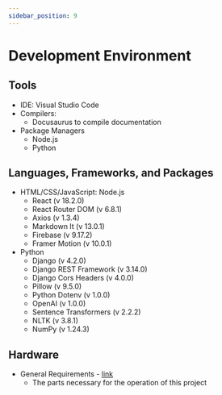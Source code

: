 ```yaml
---
sidebar_position: 9
---
```


# Development Environment

## Tools
* IDE: Visual Studio Code
* Compilers:
    - Docusaurus to compile documentation
* Package Managers
    - Node.js
    - Python

## Languages, Frameworks, and Packages
* HTML/CSS/JavaScript: Node.js
    - React (v 18.2.0)
    - React Router DOM (v 6.8.1)
    - Axios (v 1.3.4)
    - Markdown It (v 13.0.1)
    - Firebase (v 9.17.2)
    - Framer Motion (v 10.0.1)
* Python
    - Django (v 4.2.0)
    - Django REST Framework (v 3.14.0)
    - Django Cors Headers (v 4.0.0)
    - Pillow (v 9.5.0)
    - Python Dotenv (v 1.0.0)
    - OpenAI (v 1.0.0)
    - Sentence Transformers (v 2.2.2)
    - NLTK (v 3.8.1)
    - NumPy (v 1.24.3)

## Hardware
* General Requirements - [link](https://capstone-projects-2025-spring.github.io/project-feedstack/docs/requirements/general-requirements)
    - The parts necessary for the operation of this project